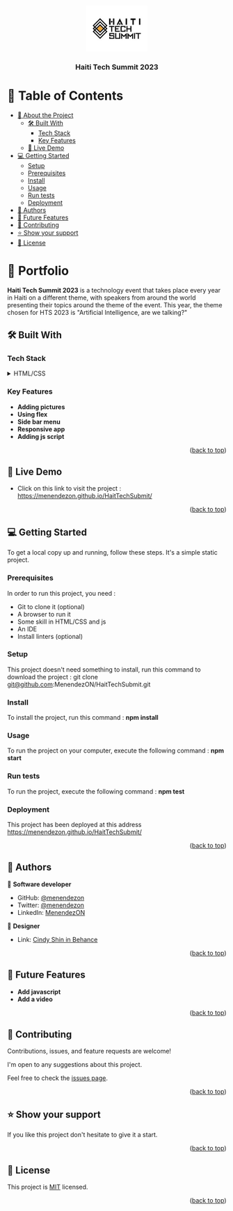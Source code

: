 <a name="readme-top"></a>

<div align="center">
  <img src="./public/images/logo.jpg" alt="logo" width="140"  height="auto" />
  <br/>
  <h3><b>Haiti Tech Summit 2023</b></h3>

</div>

# 📗 Table of Contents

- [📖 About the Project](#about-project)
  - [🛠 Built With](#built-with)
    - [Tech Stack](#tech-stack)
    - [Key Features](#key-features)
  - [🚀 Live Demo](#live-demo)
- [💻 Getting Started](#getting-started)
  - [Setup](#setup)
  - [Prerequisites](#prerequisites)
  - [Install](#install)
  - [Usage](#usage)
  - [Run tests](#run-tests)
  - [Deployment](#triangular_flag_on_post-deployment)
- [👥 Authors](#authors)
- [🔭 Future Features](#future-features)
- [🤝 Contributing](#contributing)
- [⭐️ Show your support](#support)
- [📝 License](#license)


# 📖 Portfolio <a name="about-project"></a>


**Haiti Tech Summit 2023** is a technology event that takes place every year in Haiti on a different theme, with speakers from around the world presenting their topics around the theme of the event.
This year, the theme chosen for HTS 2023 is "Artificial Intelligence, are we talking?"
## 🛠 Built With <a name="built-with"></a>

### Tech Stack <a name="tech-stack"></a>

<details>
  <summary>HTML/CSS</summary>
  <summary>Javascript</summary>
  <summary>Linters</summary>
  <summary>Github</summary>
</details>


### Key Features <a name="key-features"></a>

- **Adding pictures**
- **Using flex**
- **Side bar menu**
- **Responsive app**
- **Adding js script**

<p align="right">(<a href="#readme-top">back to top</a>)</p>

## 🚀 Live Demo <a name="live-demo"></a>

- Click on this link to visit the project : https://menendezon.github.io/HaitTechSubmit/

<p align="right">(<a href="#readme-top">back to top</a>)</p>


## 💻 Getting Started <a name="getting-started"></a>

To get a local copy up and running, follow these steps. It's a simple static project.

### Prerequisites

In order to run this project, you need :
- Git to clone it (optional) 
- A browser to run it
- Some skill in HTML/CSS and js
- An IDE
- Install linters (optional)

### Setup

This project doesn't need something to install, run this command to download the project : 
git clone git@github.com:MenendezON/HaitTechSubmit.git

### Install

To install the project, run this command :
**npm install**

### Usage

To run the project on your computer, execute the following command :
**npm start**

### Run tests

To run the project, execute the following command :
**npm test**

### Deployment

This project has been deployed at this address https://menendezon.github.io/HaitTechSubmit/

<p align="right">(<a href="#readme-top">back to top</a>)</p>

## 👥 Authors <a name="authors"></a>

👤 **Software developer**

- GitHub: [@menendezon](https://github.com/menendezon)
- Twitter: [@menendezon](https://twitter.com/menendezon)
- LinkedIn: [MenendezON](https://linkedin.com/in/menendezon)

👤 **Designer**

- Link: [Cindy Shin in Behance](https://www.behance.net/adagio07)

<p align="right">(<a href="#readme-top">back to top</a>)</p>

## 🔭 Future Features <a name="future-features"></a>

- **Add javascript**
- **Add a video**

<p align="right">(<a href="#readme-top">back to top</a>)</p>

## 🤝 Contributing <a name="contributing"></a>

Contributions, issues, and feature requests are welcome!

I'm open to any suggestions about this project.

Feel free to check the [issues page](../../issues/).


<p align="right">(<a href="#readme-top">back to top</a>)</p>

<!-- SUPPORT -->

## ⭐️ Show your support <a name="support"></a>

If you like this project don't hesitate to give it a start. 

<p align="right">(<a href="#readme-top">back to top</a>)</p>

## 📝 License <a name="license"></a>

This project is [MIT](./LICENSE) licensed.

<p align="right">(<a href="#readme-top">back to top</a>)</p>
